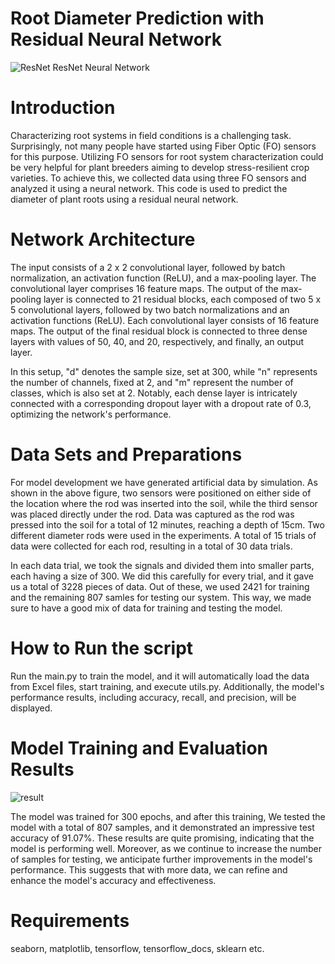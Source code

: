 # Root Diameter Prediction with Residual Neural Network
![ResNet](https://github.com/Computational-Plant-Science/Root-Diameter-Prediction-with-Residual-Neural-Network/assets/133724174/3bf17fb4-86a3-4c52-9e69-5c7f1f1bf721)
ResNet Neural Network

# Introduction
Characterizing root systems in field conditions is a challenging task. Surprisingly, not many people have started using Fiber Optic (FO) sensors for this purpose. Utilizing FO sensors for root system characterization could be very helpful for plant breeders aiming to develop stress-resilient crop varieties. To achieve this, we collected data using three FO sensors and analyzed it using a neural network. This code is used to predict the diameter of plant roots using a residual neural network.

# Network Architecture
The input consists of a 2 x 2 convolutional layer, followed by batch normalization, an activation function (ReLU), and a max-pooling layer. The convolutional layer comprises 16 feature maps. The output of the max-pooling layer is connected to 21 residual blocks, each composed of two 5 x 5 convolutional layers, followed by two batch normalizations and an activation functions (ReLU). Each convolutional layer consists of 16 feature maps. The output of the final residual block is connected to three dense layers with values of 50, 40, and 20, respectively, and finally, an output layer. 

In this setup, "d" denotes the sample size, set at 300, while "n" represents the number of channels, fixed at 2, and "m" represent the number of classes, which is also set at 2. Notably, each dense layer is intricately connected with a corresponding dropout layer with a dropout rate of 0.3, optimizing the network's performance.

# Data Sets and Preparations
For model development we have generated artificial data by simulation. As shown in the above figure, two sensors were positioned on either side of the location where the rod was inserted into the soil, while the third sensor was placed directly under the rod. Data was captured as the rod was pressed into the soil for a total of 12 minutes, reaching a depth of 15cm. Two different diameter rods were used in the experiments. A total of 15 trials of data were collected for each rod, resulting in a total of 30 data trials.

In each data trial, we took the signals and divided them into smaller parts, each having a size of 300. We did this carefully for every trial, and it gave us a total of 3228 pieces of data. Out of these, we used 2421 for training and the remaining 807 samles for testing our system. This way, we made sure to have a good mix of data for training and testing the model.


# How to Run the script  
Run the main.py to train the model, and it will automatically load the data from Excel files, start training, and execute utils.py. Additionally, the model's performance results, including accuracy, recall, and precision, will be displayed.

# Model Training and Evaluation Results 
![result](https://github.com/Computational-Plant-Science/Root-Diameter-Prediction-with-Residual-Neural-Network/assets/133724174/24fdebd1-1aac-4c33-9995-bf8c740da3d4)

The model was trained for 300 epochs, and after this training, We tested the model with a total of 807 samples, and it demonstrated an impressive test accuracy of 91.07%. These results are quite promising, indicating that the model is performing well. Moreover, as we continue to increase the number of samples for testing, we anticipate further improvements in the model's performance. This suggests that with more data, we can refine and enhance the model's accuracy and effectiveness. 

# Requirements
seaborn, matplotlib, tensorflow, tensorflow_docs, sklearn etc.

